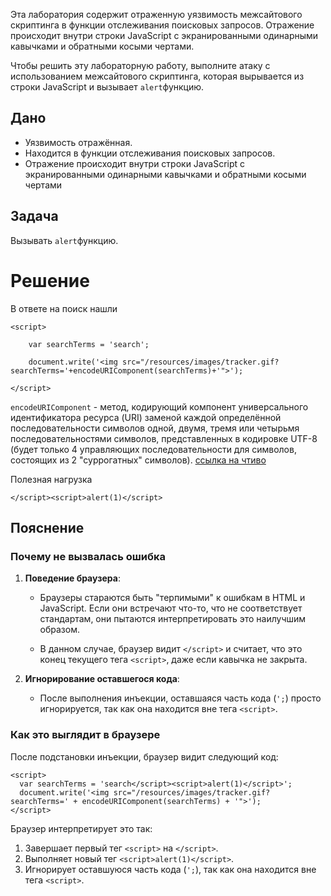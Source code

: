Эта лаборатория содержит отраженную уязвимость межсайтового скриптинга в функции отслеживания поисковых запросов. Отражение происходит внутри строки JavaScript с экранированными одинарными кавычками и обратными косыми чертами.

Чтобы решить эту лабораторную работу, выполните атаку с использованием межсайтового скриптинга, которая вырывается из строки JavaScript и вызывает `alert`функцию.

## Дано

- Уязвимость отражённая.
- Находится в функции отслеживания поисковых запросов.
- Отражение происходит внутри строки JavaScript с экранированными одинарными кавычками и обратными косыми чертами

## Задача

Вызывать `alert`функцию.


# Решение

В ответе на поиск нашли
```
<script>

	var searchTerms = 'search';
    
    document.write('<img src="/resources/images/tracker.gif?searchTerms='+encodeURIComponent(searchTerms)+'">');

</script>
```

`encodeURIComponent` - метод, кодирующий компонент универсального идентификатора ресурса (URI) заменой каждой определённой последовательности символов одной, двумя, тремя или четырьмя последовательностями символов, представленных в кодировке UTF-8 (будет только 4 управляющих последовательности для символов, состоящих из 2 "суррогатных" символов). [ссылка на чтиво](https://developer.mozilla.org/ru/docs/Web/JavaScript/Reference/Global_Objects/encodeURIComponent)

Полезная нагрузка
```
</script><script>alert(1)</script>
```


## Пояснение

### Почему не вызвалась ошибка

1. **Поведение браузера**:    
    - Браузеры стараются быть "терпимыми" к ошибкам в HTML и JavaScript. Если они встречают что-то, что не соответствует стандартам, они пытаются интерпретировать это наилучшим образом.
    
    - В данном случае, браузер видит `</script>` и считает, что это конец текущего тега `<script>`, даже если кавычка не закрыта.
    
2. **Игнорирование оставшегося кода**:
    
    - После выполнения инъекции, оставшаяся часть кода (`';`) просто игнорируется, так как она находится вне тега `<script>`.

### Как это выглядит в браузере

После подстановки инъекции, браузер видит следующий код:

```
<script>
  var searchTerms = 'search</script><script>alert(1)</script>';
  document.write('<img src="/resources/images/tracker.gif?searchTerms=' + encodeURIComponent(searchTerms) + '">');
</script>

```
Браузер интерпретирует это так:
1. Завершает первый тег `<script>` на `</script>`.
2. Выполняет новый тег `<script>alert(1)</script>`.
3. Игнорирует оставшуюся часть кода (`';`), так как она находится вне тега `<script>`.
